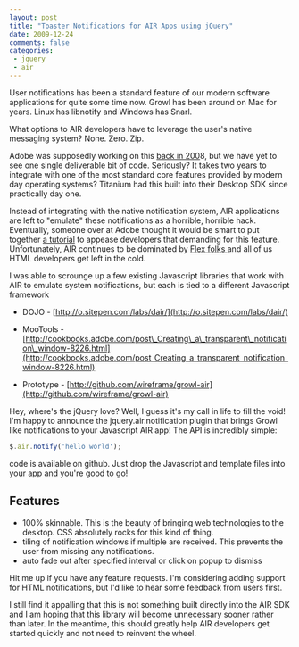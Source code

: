 ```yaml
---
layout: post
title: "Toaster Notifications for AIR Apps using jQuery"
date: 2009-12-24
comments: false
categories:
 - jquery
 - air
---
```


User notifications has been a standard feature of our modern software applications for quite some time now. Growl has been around on Mac for years. Linux has libnotify and Windows has Snarl.


What options to AIR developers have to leverage the user's native messaging system? None. Zero. Zip.


Adobe was supposedly working on this [back in 200](http://www.mikechambers.com/blog/2008/11/13/growl-support-for-adobe-air-applications/)8, but we have yet to see one single deliverable bit of code. Seriously? It takes two years to integrate with one of the most standard core features provided by modern day operating systems? Titanium had this built into their Desktop SDK since practically day one.


Instead of integrating with the native notification system, AIR applications are left to "emulate" these notifications as a horrible, horrible hack. Eventually, someone over at Adobe thought it would be smart to put together [a tutorial](http://www.adobe.com/devnet/air/flash/quickstart/creating_toast-style_windows.html) to appease developers that demanding for this feature. Unfortunately, AIR continues to be dominated by [Flex folks ](http://www.webreference.com/programming/adobe_air/working_with_windows/)and all of us HTML developers get left in the cold.


I was able to scrounge up a few existing Javascript libraries that work with AIR to emulate system notifications, but each is tied to a different Javascript framework

* DOJO - [http://o.sitepen.com/labs/dair/](http://o.sitepen.com/labs/dair/)

* MooTools - [http://cookbooks.adobe.com/post\_Creating\_a\_transparent\_notification\_window-8226.html](http://cookbooks.adobe.com/post_Creating_a_transparent_notification_window-8226.html)

* Prototype - [http://github.com/wireframe/growl-air](http://github.com/wireframe/growl-air)


Hey, where's the jQuery love? Well, I guess it's my call in life to fill the void! I'm happy to announce the jquery.air.notification plugin that brings Growl like notifications to your Javascript AIR app! The API is incredibly simple:

```javascript
$.air.notify('hello world');

```





code is available on github. Just drop the Javascript and template files into your app and you're good to go!


Features
--------

  - 100% skinnable. This is the beauty of bringing web technologies to the desktop. CSS absolutely rocks for this kind of thing.
  - tiling of notification windows if multiple are received. This prevents the user from missing any notifications.
  - auto fade out after specified interval or click on popup to dismiss


Hit me up if you have any feature requests. I'm considering adding support for HTML notifications, but I'd like to hear some feedback from users first.


I still find it appalling that this is not something built directly into the AIR SDK and I am hoping that this library will become unnecessary sooner rather than later. In the meantime, this should greatly help AIR developers get started quickly and not need to reinvent the wheel.